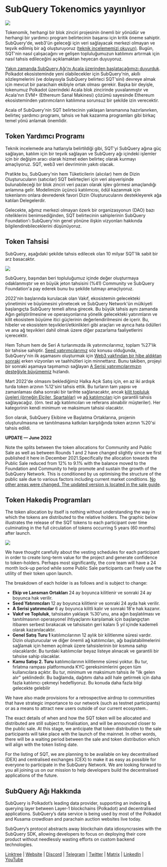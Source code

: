 # SubQuery Tokenomics yayınlıyor

![](https://miro.medium.com/max/1400/1*e42FM0TsNgOM3VacoctOzQ.png)

Tokenomik, herhangi bir blok zinciri projesinin önemli bir yönüdür ve herhangi bir yardımcı program belirtecinin başarısı için kritik öneme sahiptir. SubQuery'de, web3'ün geleceği için veri sağlayacak merkezi olmayan ve teşvik edilmiş bir ağ oluşturuyoruz ([teknik incelememizi okuyun)](https://static.subquery.network/whitepaper.pdf). Bugün, SQT'nin nasıl çalışacağını ve gelişen topluluğumuzun katılımını artırmak için nasıl tahsis edileceğini açıklamaktan heyecan duyuyoruz.

[Yakın zamanda SubQuery Ağı'nı Acala üzerinden başlatacağımızı duyurduk](./20211220-tokenomics.md). Polkadot ekosisteminde yeni olabilecekler için SubQuery'nin, akıllı sözleşmelerini (ve dolayısıyla SubQuery belirteci SQT'sini) devreye almak için mevcut bir parachain ekibiyle ortak olması gerekir. Başka bir deyişle, tokenumuz Polkadot üzerindeki Acala blok zincirinde yuvalanmıştır ve Acala'nın EVM+ (Ethereum Sanal Makinesi) çözümü sayesinde Ethereum ekosisteminden yatırımcıların katılımına sorunsuz bir şekilde izin verecektir.

Acala of SubQuery'nin SQT belirtecinin yaklaşan lansmanına hazırlanırken, belirteç yardımcı programı, tahsis ve hak kazanma programları gibi birkaç temel yönü anlamak önemlidir.

## Token Yardımcı Programı

Teknik incelemede ana hatlarıyla belirtildiği gibi, SQT'yi SubQuery ağına güç sağlayan, katılım için bir teşvik sağlayan ve SubQuery ağı içindeki işlemler için bir değişim aracı olarak hizmet eden belirteç olarak kurmayı amaçlıyoruz. SQT, web3 veri devriminin yakıtı olacak.

Pratikte bu, SubQuery'nin hem Tüketicilerin (alıcılar) hem de Dizin Oluşturucuların (satıcılar) SQT belirteçleri için veri alışverişinde bulunabileceği bir blok zinciri veri pazarı olarak işlev görmesi amaçlandığı anlamına gelir. Modelimizin üçüncü katılımcısı, ödül kazanmak için tokenlarını onlara devrederek favori Dizin Oluşturucularını destekleyerek ağa katılan Delegelerdir.

Gelecekte, ağımız merkezi olmayan özerk bir organizasyonun (DAO) bazı niteliklerini benimsediğinden, SQT belirtecinin sahiplerinin SubQuery Foundation'ı SubQuery'nin genel yönüne ilişkin vizyonları hakkında bilgilendirebileceklerini düşünüyoruz.

## Token Tahsisi

SubQuery, aşağıdaki şekilde tahsis edilecek olan 10 milyar SQT'lik sabit bir arz basacaktır.

![](https://miro.medium.com/max/1400/1*VbX3nkFhGUc6QUXWzFw6ug.png)

SubQuery, başından beri topluluğumuz içinde değer oluşturmaya odaklanmıştır ve en büyük jeton tahsisini (%41) Community ve SubQuery Foundation'a pay ederek bunu bu şekilde tutmayı amaçlıyoruz.

2022'nin başlarında kurulacak olan Vakıf, ekosistemin gelecekteki yönetimini ve büyümesini yönetecek ve SubQuery Network'ün mülkiyeti başlangıçta SubQuery temeli altına girecek. Bu büyük tahsis aynı zamanda Ağın geliştirilmesine ve operasyonlarına yönelik gelecekteki yatırımların ve kilit ekosistem büyüme itici güçlerinin değerlendirilmesini de içerir. Bu, hibeler ve ekosistem teşvikleri/etkinlikleri gibi araçları ve ayrıca hata ödülleri ve ana ağ teşvikleri dahil olmak üzere diğer pazarlama faaliyetlerini içerecektir.

Hem Tohum hem de Seri A turlarımızda ilk yatırımcılarımız, toplam %27'lik bir tahsise sahiptir. [Seed yatırımcılarımız](./20210312-SubQuery-Raises-%241.8M-Seed-Round-for-Future-Expansion.md) söz konusu olduğunda, SubQuery'nin ilk aşamasını oluşturmak için [Web3 vakfından bir hibe aldıktan sonraki](./20210207-SubQuery-Delivers-Its-Open-Source-SDK-Following-a-Web3-Foundation-Grant.md) erken vizyonları ve taahhütleri için minnettarız. Bunu takiben, projeyi bir sonraki aşamaya taşımamızı sağlayan [A Serisi yatırımcılarımızın desteğiyle büyümemiz](./20210908-SubQuery-Announces-US%249-Million-Funding-Round.md) hızlandı.

Mart 2022'de olmasını beklediğimiz Halka Açık Satış için, en az iki ardışık turda token arzının %12'sini tahsis ettik. Bu turların tam yapısı ve zamanlaması daha sonraki bir tarihte sağlanacaktır, ancak [kilit topluluk üyeleri (örneğin Elçiler, Spartalılar)](./20210713-Introducing-the-SubQuery-Ambassador-Program.md) ve [ağ katılımcıları](./20211202-indexer-invitation.md) için garantili tahsis sağlayacağız. (örn. test ağı katılımcıları ve referans alınabilir müşteriler). Her kategorinin kendi minimum ve maksimum tahsisi olacaktır.

Son olarak, SubQuery Ekibine ve Başlatma Ortaklarına, projenin oluşturulmasına ve tanıtılmasına katkıları karşılığında token arzının %20'si tahsis edildi.

**UPDATE — June 2022**

Note the splits between the token allocations for Community and Public Sale as well as between Rounds 1 and 2 have changed slightly since we first published it here in December 2021.Specifically the allocation towards the Public Sale reduced from 12% to 9.1% with the balance moved to the Foundation and Community to help promote and sustain the growth of the SubQuery Network. This is conditioned by us optimising the structure of the public sale due to various factors including current market conditions. [No other areas were changed. The updated version is located in the sale guide](https://medium.com/@subquery/subquery-publishes-the-sqt-public-sale-date-and-sale-guide-64b8aff10882).

## Token Hakediş Programları

The token allocation by itself is nothing without understanding the way in which the tokens are distributed to the relative holders. The graphic below illustrates the release of the SQT tokens to each participant over time culminating in the full circulation of tokens occurring 5 years (60 months) after launch.

![](https://miro.medium.com/max/1400/0*mfIBkH4SjFZgGuIq)

We have thought carefully about the vesting schedules for each participant in order to create long-term value for the project and generate confidence to token-holders. Perhaps most significantly, the core team will have a 24 month lock-up period while some Public Sale participants can freely use the utility of their token upon launch.

The breakdown of each holder is as follows and is subject to change:

- **Ekip ve Lansman Ortakları** 24 ay boyunca kilitlenir ve sonraki 24 ay boyunca hak verilir.
- **Seed Yatırımcıları** 12 ay boyunca kilitlenir ve sonraki 24 ayda hak verilir.
- **A Serisi yatırımcılar** 6 ay boyunca kilitli kalır ve sonraki 18'e hak kazanır.
- **Vakıf ve Topluluk**, tahsisatın yaklaşık %30'unu, ana ağın başlatılması ve tanıtılmasının operasyonel ihtiyaçlarını karşılamak için başlangıçtan itibaren serbest bırakacak ve tahsisatın geri kalanı 5 yıl içinde kademeli olarak kazanılacaktır.
- **Genel Satış Turu 1** katılımcılarının 12 aylık bir kilitlenme süresi vardır. Dizin oluşturucular ve diğer önemli ağ katılımcıları, ağı başlatabilmelerini sağlamak için hemen açılmak üzere tahsislerinin bir kısmına sahip olacaklardır. Bu turdaki katılımcılar beyaz listeye alınacak ve garantili bir tahsise sahip olacaklar.
- **Kamu Satışı 2. Turu** katılımcılarının kilitlenme süresi yoktur. Bu tur, fırlatma rampası platformunda KYC gereksinimlerini geçen tüm kullanıcılara açıktır. Bu tur, minimum ve maksimum tahsis ile "ilk gelen alır" şeklindedir. Bu bağlamda, dağıtımı daha adil hale getirmek için daha fazla katılımcı çekmeyi hedefliyoruz. Bu konuda daha fazla bilgi gelecekte gelebilir

We have also made provisions for a retrospective airdrop to communities that have strategic importance to our network (such as testnet participants) or as a means to attract new users outside of our current ecosystem..

The exact details of when and how the SQT token will be allocated and distributed are still subject to finalisation, and will be announced closer to the public sale. At this stage, we anticipate that token distribution to the sale participants will take place with the launch of the mainnet. In other words, there will be a waiting period between the sale and token distribution which will align with the token listing date.

For the listing of SQT, we are planning to be available on key decentralised (DEX) and centralised exchanges (CEX) to make it as easy as possible for everyone to participate in the SubQuery Network. We are looking forward to you all joining us on our mission to help developers build the decentralised applications of the future.

## SubQuery Ağı Hakkında

SubQuery is Polkadot’s leading data provider, supporting an indexing & querying layer between Layer-1 blockchains (Polkadot) and decentralised applications. SubQuery’s data service is being used by most of the Polkadot and Kusama crowdloan and parachain auction websites live today.

SubQuery’s protocol abstracts away blockchain data idiosyncrasies with the SubQuery SDK, allowing developers to focus on deploying their core product without needlessly wasting efforts on custom backend technologies.

​​​​[Linktree](https://linktr.ee/subquerynetwork) | [Website](https://subquery.network/) | [Discord](https://discord.com/invite/78zg8aBSMG) | [Telegram](https://t.me/subquerynetwork) | [Twitter](https://twitter.com/subquerynetwork) | [Matrix](https://matrix.to/#/#subquery:matrix.org) | [LinkedIn](https://www.linkedin.com/company/subquery) | [YouTube](https://www.youtube.com/channel/UCi1a6NUUjegcLHDFLr7CqLw)
